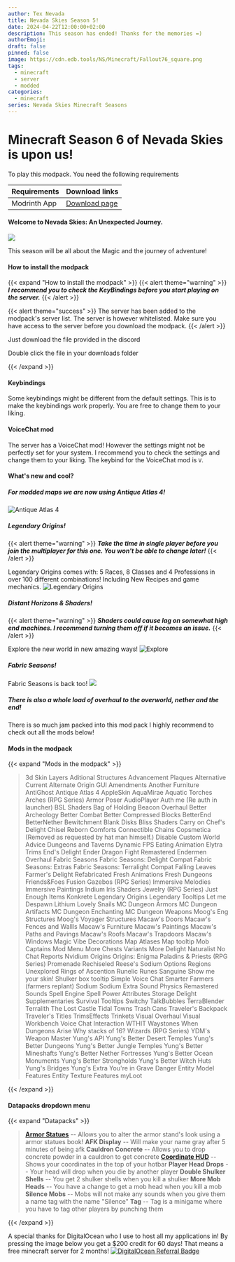```yaml
---
author: Tex Nevada
title: Nevada Skies Season 5!
date: 2024-04-22T12:00:00+02:00
description: This season has ended! Thanks for the memories =)
authorEmoji: 
draft: false
pinned: false
image: https://cdn.edb.tools/NS/Minecraft/Fallout76_square.png
tags:
  - minecraft
  - server
  - modded
categories:
  - minecraft
series: Nevada Skies Minecraft Seasons
---
```


# Minecraft Season 6 of Nevada Skies is upon us!
<!--more-->


To play this modpack. You need the following requirements

| Requirements | Download links                            |
| ------------ | ----------------------------------------- |
| Modrinth App | [Download page](https://modrinth.com/app) |

#### Welcome to Nevada Skies: An Unexpected Journey.

![](https://cdn.edb.tools/NS/Minecraft/Resources/images/Hobbit.jpg)

This season will be all about the Magic and the journey of adventure!

#### How to install the modpack
{{< expand "How to install the modpack" >}}
{{< alert theme="warning" >}}
_**I recommend you to check the KeyBindings before you start playing on the server.**_
{{< /alert >}}

{{< alert theme="success" >}}
The server has been added to the modpack's server list. The server is however whitelisted. Make sure you have access to the server before you download the modpack. 
{{< /alert >}}

Just download the file provided in the discord

Double click the file in your downloads folder

{{< /expand >}}

#### Keybindings
Some keybindings might be different from the default settings. This is to make the keybindings work properly. You are free to change them to your liking.

#### VoiceChat mod
The server has a VoiceChat mod! However the settings might not be perfectly set for your system. I recommend you to check the settings and change them to your liking. The keybind for the VoiceChat mod is `V`.


#### What's new and cool?

##### For modded maps we are now using **Antique Atlas 4!**
![Antique Atlas 4](https://cdn.modrinth.com/data/Y5Ve4Ui4/images/86054c7949fed59341cef60d0d9f27aee86ae6ef.gif)

##### Legendary Origins!
{{< alert theme="warning" >}}
_**Take the time in single player before you join the multiplayer for this one. You won't be able to change later!**_
{{< /alert >}}

Legendary Origins comes with: 5 Races, 8 Classes and 4 Professions in over 100 different combinations! Including New Recipes and game mechanics.
![Legendary Origins](https://cdn.modrinth.com/data/eMvLPWvJ/images/eaca72062556d416f328b954652186bf653b258e.jpeg)

##### Distant Horizons & Shaders!
{{< alert theme="warning" >}}
_**Shaders could cause lag on somewhat high end machines. I recommend turning them off if it becomes an issue.**_
{{< /alert >}}

Explore the new world in new amazing ways!
![Explore](https://cdn.modrinth.com/data/6PuahK4I/images/a6cc4dcfca31e9e25de26a899149da7ab865272a.png)

##### Fabric Seasons!
Fabric Seasons is back too!
![](https://i.imgur.com/NdYBkgC.gif)

##### There is also a whole load of overhaul to the overworld, nether and the end!

There is so much jam packed into this mod pack I highly recommend to check out all the mods below!

#### Mods in the modpack
{{< expand "Mods in the modpack" >}}

>3d Skin Layers
>Aditional Structures
>Advancement Plaques
>Alternative Current
>Alternate Origin GUI
>Amendments
>Another Furniture
>AntiGhost
>Antique Atlas 4
>AppleSkin
>AquaMirae
>Aquatic Torches
>Arches (RPG Series)
>Armor Poser
>AudioPlayer
>Auth me (Re auth in launcher)
>BSL Shaders
>Bag of Holding
>Beacon Overhaul
>Better Archeology
>Better Combat
>Better Compressed Blocks
>BetterEnd
>BetterNether
>Bewitchment
>Blank Disks
>Bliss Shaders
>Carry on
>Chef's Delight
>Chisel Reborn
>Comforts
>Connectible Chains
>Copsmetica (Removed as requested by hat man himself.)
>Disable Custom World Advice
>Dungeons and Taverns
>Dynamic FPS
>Eating Animation
>Elytra Trims
>End's Delight
>Ender Dragon Fight Remastered
>Endermen Overhaul
>Fabric Seasons
>Fabric Seasons: Delight Compat
>Fabric Seasons: Extras
>Fabric Seasons: Terralight Compat
>Falling Leaves
>Farmer's Delight Refabricated
>Fresh Animations
>Fresh Dungeons
>Friends&Foes
>Fusion
>Gazebos (RPG Series)
>Immersive Melodies
>Immersive Paintings
>Indium
>Iris Shaders
>Jewelry (RPG Series)
>Just Enough Items
>Konkrete
>Legendary Origins
>Legendary Tooltips
>Let me Despawn
>Lithium
>Lovely Snails
>MC Dungeon Armors
>MC Dungeon Artifacts
>MC Dungeon Enchanting
>MC Dungeon Weapons
>Moog's Eng Structures
>Moog's Voyager Structures
>Macaw's Doors
>Macaw's Fences and Wallls
>Macaw's Furniture
>Macaw's Paintings
>Macaw's Paths and Pavings
>Macaw's Roofs
>Macaw's Trapdoors
>Macaw's Windows
>Magic Vibe Decorations
>Map Atlases
>Map tooltip
>Mob Captains
>Mod Menu
>More Chests Variants
>More Delight
>Naturalist
>No Chat Reports
>Nvidium
>Origins
>Origins: Enigma
>Paladins & Priests (RPG Series)
>Promenade
>Rechiseled
>Reese's Sodium Options
>Regions Unexplored
>Rings of Ascention
>Runelic
>Runes
>Sanguine
>Show me your skin!
>Shulker box tooltip
>Simple Voice Chat
>Smarter Farmers (farmers replant)
>Sodium
>Sodium Extra
>Sound Physics Remastered
>Sounds
>Spell Engine
>Spell Power Attributes
>Storage Delight
>Supplementaries
>Survival Tooltips
>Switchy
>TalkBubbles
>TerraBlender
>Terralith
>The Lost Castle
>Tidal Towns
>Trash Cans
>Traveler's Backpack
>Traveler's Titles
>TrimsEffects
>Trinkets
>Visual Overhaul
>Visual Workbench
>Voice Chat Interaction
>WTHIT
>Waystones
>When Dungeons Arise
>Why stacks of 16?
>Wizards (RPG Series)
>YDM's Weapon Master
>Yung's API
>Yung's Better Desert Temples
>Yung's Better Dungeons
>Yung's Better Jungle Temples
>Yung's Better Mineshafts
>Yung's Better Nether Fortresses
>Yung's Better Ocean Monuments
>Yung's Better Strongholds
>Yung's Better Witch Huts
>Yung's Bridges
>Yung's Extra
>You're in Grave Danger
>Entity Model Features
>Entity Texture Features
>myLoot



{{< /expand >}}

#### Datapacks dropdown menu
{{< expand "Datapacks" >}}

>**[Armor Statues](https://www.youtube.com/watch?v=nV9-_RacnoI)**
> -- Allows you to alter the armor stand's look using a armor statues book!
>**AFK Display**
> -- Will make your name gray after 5 minutes of being afk
>**Cauldron Concrete** 
> -- Allows you to drop concrete powder in a cauldron to get concrete
>**[Coordinate HUD](https://www.youtube.com/watch?v=LSJNVuKMVrY)**
> -- Shows your coordinates in the top of your hotbar
>**Player Head Drops** 
> -- Your head will drop when you die by another player
>**Double Shulker Shells** 
> -- You get 2 shulker shells when you kill a shulker
>**More Mob Heads** 
> -- You have a change to get a mob head when you kill a mob
>**Silence Mobs** 
> -- Mobs will not make any sounds when you give them a name tag with the name "Silence"
>**Tag**
> -- Tag is a minigame where you have to tag other players by punching them

{{< /expand >}}


A special thanks for DigitalOcean who I use to host all my applications in!
By pressing the image below you get a $200 credit for 60 days! That means a free minecraft server for 2 months!
[![DigitalOcean Referral Badge](https://web-platforms.sfo2.cdn.digitaloceanspaces.com/WWW/Badge%201.svg)](https://www.digitalocean.com/?refcode=a4ddc2057326&utm_campaign=Referral_Invite&utm_medium=Referral_Program&utm_source=badge)